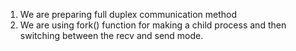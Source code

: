 1. We are preparing full duplex communication method
2. We are using fork() function for making a child process and then switching between the recv and send mode.
